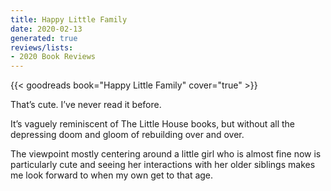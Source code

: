 ```yaml
---
title: Happy Little Family
date: 2020-02-13
generated: true
reviews/lists:
- 2020 Book Reviews
---
```

{{< goodreads book="Happy Little Family" cover="true" >}}

That’s cute. I’ve never read it before.  

It’s vaguely reminiscent of The Little House books, but without all the depressing doom and gloom of rebuilding over and over.  

<!--more-->

The viewpoint mostly centering around a little girl who is almost fine now is particularly cute and seeing her interactions with her older siblings makes me look forward to when my own get to that age.


